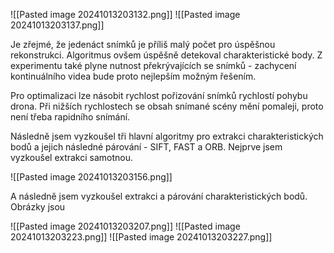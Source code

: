 ![[Pasted image 20241013203132.png]]
![[Pasted image 20241013203137.png]]

Je zřejmé, že jedenáct snímků je příliš malý počet pro úspěšnou rekonstrukci. Algoritmus ovšem úspěšně detekoval charakteristické body. Z experimentu také plyne nutnost překrývajících se snímků \- zachycení kontinuálního videa bude proto nejlepším možným řešením. 

Pro optimalizaci lze násobit rychlost pořizování snímků rychlostí pohybu drona. Při nižších rychlostech se obsah snímané scény mění pomaleji, proto není třeba rapidního snímání.

Následně jsem vyzkoušel tři hlavní algoritmy pro extrakci charakteristických bodů a jejich následné párování \- SIFT, FAST a ORB. Nejprve jsem vyzkoušel extrakci samotnou.

![[Pasted image 20241013203156.png]]

A následně jsem vyzkoušel extrakci a párování charakteristických bodů. Obrázky jsou

![[Pasted image 20241013203207.png]]
![[Pasted image 20241013203223.png]]
![[Pasted image 20241013203227.png]]
